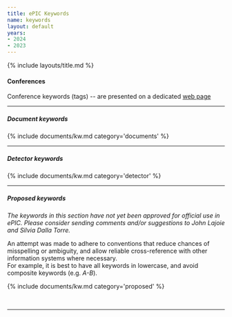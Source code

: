 ```yaml
---
title: ePIC Keywords
name: keywords
layout: default
years:
- 2024
- 2023
---
```

{% include layouts/title.md %}


#### Conferences

Conference keywords (tags) -- are presented on a dedicated [web page](/documents/confkw.html)

---

##### Document keywords
{% include documents/kw.md category='documents' %}

---

##### Detector keywords
{% include documents/kw.md category='detector' %}


---

##### Proposed keywords


_The keywords in this section have not yet been approved for official use in ePIC. Please consider sending comments and/or suggestions to John Lajoie and Silvia Dalla Torre._

An attempt was made to adhere to conventions that reduce chances of misspelling or ambiguity, and allow
reliable cross-reference with other information systems where necessary.<br/> For example, it is best to have
all keywords in lowercase, and avoid composite keywords (e.g. _A-B_).

{% include documents/kw.md category='proposed' %}

<br/>

---
